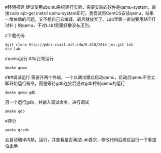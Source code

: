 
#环境搭建
建议使用ubuntu系统建行实验，需要安装的软件是qemu-system，直接sudo apt-get install qemu-system即可。我尝试用CentOS安装qemu，结果一堆依赖的问题，又不想自己去编译，最后就放弃了。Lab里面一直说要用MIT打过补丁的qemu，不过Lab1里面好像没有用到。

#下载代码
```
$git clone http://pdos.csail.mit.edu/6.828/2014-jos.git lab
$cd lab
```
#qemu运行
###正常运行
```
$make qemu
```
###调试运行
需要开两个终端，一个以调试模式启动qemu，启动后qemu不会立即开始运行指令，而是等待gdb连接后通过gdb控制qemu的运行
```
$make qemu-gdb
```
另一个运行gdb，并输入调试命令，进行调试
```
$make gdb
```


#评分
```
$make grade
```
会自动编译内核，运行，并查看是否满足Lab要求，修改代码后建议运行一下看是否正确
